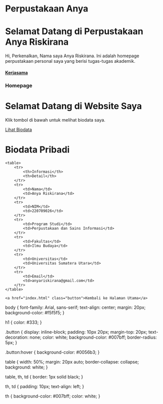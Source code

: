# Perpustakaan Anya 
# Selamat Datang di Perpustakaan Anya Riskirana

<body>
Hi, Perkenalkan, Nama saya Anya Riskirana. Ini adalah homepage perpustakaan personal saya yang berisi tugas-tugas akademik.
<h4><a href="https://library.sari-mutiara.ac.id//">Kerjasama</a>
<h3>Homepage</h3>

<!DOCTYPE html>
<html lang="id">
<head>
    <meta charset="UTF-8">
    <meta name="viewport" content="width=device-width, initial-scale=1.0">
    <title>Halaman Utama</title>
    <link rel="stylesheet" href="style.css">
</head>
<body>
    <h1>Selamat Datang di Website Saya</h1>
    <p>Klik tombol di bawah untuk melihat biodata saya.</p>
    <a href="page2.html" class="button">Lihat Biodata</a>
</body>
</html>

<!DOCTYPE html>
<html lang="id">
<head>
    <meta charset="UTF-8">
    <meta name="viewport" content="width=device-width, initial-scale=1.0">
    <title>Biodata Saya</title>
    <link rel="stylesheet" href="style.css">
</head>
<body>
    <h1>Biodata Pribadi</h1>
    
    <table>
        <tr>
            <th>Informasi</th>
            <th>Detail</th>
        </tr>
        <tr>
            <td>Nama</td>
            <td>Anya Riskirana</td>
        </tr>
        <tr>
            <td>NIM</td>
            <td>220709026</td>
        </tr>
        <tr>
            <td>Program Studi</td>
            <td>Perpustakaan dan Sains Informasi</td>
        </tr>
        <tr>
            <td>Fakultas</td>
            <td>Ilmu Budaya</td>
        </tr>
        <tr>
            <td>Universitas</td>
            <td>Universitas Sumatera Utara</td>
        </tr>
        <tr>
            <td>Email</td>
            <td>anyariskirana@gmail.com</td>
        </tr>
    </table>

    <a href="index.html" class="button">Kembali ke Halaman Utama</a>
</body>
</html>

body {
    font-family: Arial, sans-serif;
    text-align: center;
    margin: 20px;
    background-color: #f5f5f5;
}

h1 {
    color: #333;
}

.button {
    display: inline-block;
    padding: 10px 20px;
    margin-top: 20px;
    text-decoration: none;
    color: white;
    background-color: #007bff;
    border-radius: 5px;
}

.button:hover {
    background-color: #0056b3;
}

table {
    width: 50%;
    margin: 20px auto;
    border-collapse: collapse;
    background: white;
}

table, th, td {
    border: 1px solid black;
}

th, td {
    padding: 10px;
    text-align: left;
}

th {
    background-color: #007bff;
    color: white;
}

 


    
